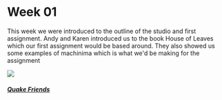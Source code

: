 # Week 01

This week we were introduced to the outline of the studio and first assignment. 
Andy and Karen introduced us to the book House of Leaves which our first assignment would be based around. They also showed us some examples of machinima which is what we'd be making for the assignment

![](Quake-Friends) 

##### [Quake Friends](https://www.youtube.com/watch?v=dmyO1A5J8SU)
